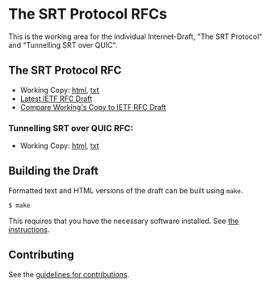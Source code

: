 # The SRT Protocol RFCs

This is the working area for the individual Internet-Draft, "The SRT Protocol" and "Tunnelling SRT over QUIC".

## The SRT Protocol RFC

* Working Copy: [html](https://Haivision.github.io/srt-rfc/#go.draft-sharabayko-srt.html), [txt](https://Haivision.github.io/srt-rfc/#go.draft-sharabayko-srt.txt)
* [Latest IETF RFC Draft](https://tools.ietf.org/html/draft-sharabayko-srt-00)
* [Compare Working's Copy to IETF RFC Draft](https://Haivision.github.io/srt-rfc/#go.draft-sharabayko-srt.diff)

### Tunnelling SRT over QUIC RFC:

* Working Copy: [html](https://Haivision.github.io/srt-rfc/#go.draft-sharabayko-srt-over-quic.html), [txt](https://Haivision.github.io/srt-rfc/#go.draft-sharabayko-srt-over-quic.txt)

## Building the Draft

Formatted text and HTML versions of the draft can be built using `make`.

```sh
$ make
```

This requires that you have the necessary software installed.  See
[the instructions](https://github.com/martinthomson/i-d-template/blob/master/doc/SETUP.md).

## Contributing

See the
[guidelines for contributions](https://github.com/Haivision/srt-rfc/blob/master/CONTRIBUTING.md).
